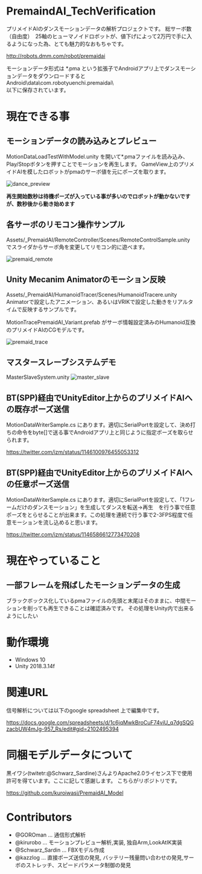 ﻿# PremaindAI_TechVerification
プリメイドAIのダンスモーションデータの解析プロジェクトです。
総サーボ数（自由度）　25軸のヒューマノイドロボットが、値下げによって2万円で手に入るようになった為、とても魅力的なおもちゃです。

http://robots.dmm.com/robot/premaidai

モーションデータ形式は *.pma という拡張子でAndroidアプリ上でダンスモーションデータをダウンロードすると  
Android\data\com.robotyuenchi.premaidai\  
以下に保存されています。  

# 現在できる事
## モーションデータの読み込みとプレビュー
MotionDataLoadTestWithModel.unity を開いて*.pmaファイルを読み込み、Play/Stopボタンを押すことでモーションを再生します。
GameView上のプリメイドAIを模したロボットがpmaのサーボ値を元にポーズを取ります。

![dance_preview](https://user-images.githubusercontent.com/3115650/60764234-fcfb3f80-a0c0-11e9-9ae9-88d45da23fc4.gif)

**再生開始数秒は待機ポーズが入っている事が多いのでロボットが動かないですが、数秒後から動き始めます**

## 各サーボのリモコン操作サンプル
Assets/_PremaidAI/RemoteController/Scenes/RemoteControlSample.unity でスライダからサーボ角を変更してリモコン的に遊べます。

![premaid_remote](https://user-images.githubusercontent.com/3115650/60763727-7db43e80-a0b5-11e9-859a-88568630d1bb.gif)


## Unity Mecanim Animatorのモーション反映
Assets/_PremaidAI/HumanoidTracer/Scenes/HumanoidTracere.unity  
Animatorで設定したアニメーション、あるいはVRIKで設定した動きをリアルタイムで反映するサンプルです。

MotionTracePremaidAI_Variant.prefab がサーボ情報設定済みのHumanoid互換のプリメイドAIのCGモデルです。

![premaid_trace](https://user-images.githubusercontent.com/3115650/61169086-3a653e80-a593-11e9-8836-fb726bd9d9f1.gif)

## マスタースレーブシステムデモ
MasterSlaveSystem.unity
![master_slave](https://user-images.githubusercontent.com/3115650/61320956-8b9c5900-a845-11e9-9578-00d1973acd3c.gif)


## BT(SPP)経由でUnityEditor上からのプリメイドAIへの既存ポーズ送信
MotionDataWriterSample.cs にあります。適切にSerialPortを設定して、決め打ちの命令をbyte[]で送る事でAndroidアプリ上と同じように指定ポーズを取らせられます。

https://twitter.com/izm/status/1146100976455053312


## BT(SPP)経由でUnityEditor上からのプリメイドAIへの任意ポーズ送信
MotionDataWriterSample.cs にあります。適切にSerialPortを設定して、「1フレームだけのダンスモーション」を生成してダンスを転送→再生　を行う事で任意ポーズをとらせることが出来ます。この処理を連続で行う事で2-3FPS程度で任意モーションを流し込めると思います。

https://twitter.com/izm/status/1146586612773470208

# 現在やっていること

## 一部フレームを飛ばしたモーションデータの生成
ブラックボックス化しているpmaファイルの先頭と末尾はそのままに、中間モーションを削っても再生できることは確認済みです。
その処理をUnity内で出来るようにしたい


# 動作環境
- Windows 10
- Unity 2018.3.14f 

# 関連URL
信号解析については以下のgoogle spreadsheet 上で編集中です。  

https://docs.google.com/spreadsheets/d/1c6jqMwkBroCuF74viU_q7dgSQGzacbUW4mJg-957_Rs/edit#gid=2102495394

# 同梱モデルデータについて
黒イワシ(twitetr:@Schwarz_Sardine)さんよりApache2.0ライセンス下で使用許可を得ています。ここに記して感謝します。
こちらがリポジトリです。

https://github.com/kuroiwasi/PremaidAI_Model

# Contributors
- @GOROman … 通信形式解析
- @kirurobo … モーションプレビュー解析,実装, 独自Arm,LookAtIK実装
- @Schwarz_Sardin … FBXモデル作成
- @kazzlog … 直接ポーズ送信の発見, バッテリー残量問い合わせの発見,サーボのストレッチ、スピードパラメータ制御の発見
